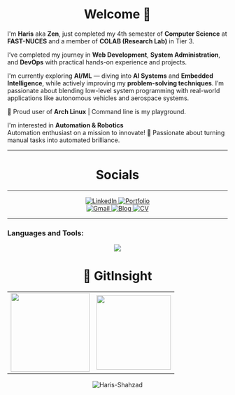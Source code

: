  <h1 align="center">Welcome 👋</h1>                  
  <p>I'm <strong>Haris</strong> aka <strong>Zen</strong>, just completed my 4th semester of <strong>Computer Science</strong> at <strong>FAST-NUCES</strong> and a member of <strong>COLAB (Research Lab)</strong> in Tier 3.</p>
<p>I’ve completed my journey in <strong>Web Development</strong>, <strong>System Administration</strong>, and <strong>DevOps</strong> with practical hands-on experience and projects.</p>
<p>I'm currently exploring <strong>AI/ML</strong> — diving into <strong>AI Systems</strong> and <strong>Embedded Intelligence</strong>, while actively improving my <strong>problem-solving techniques</strong>. I’m passionate about blending low-level system programming with real-world applications like autonomous vehicles and aerospace systems.</p>
<p>🐧 Proud user of <strong>Arch Linux</strong> | Command line is my playground.</p>
<p>I'm interested in <strong>Automation & Robotics</strong><br>Automation enthusiast on a mission to innovate! 🚀 Passionate about turning manual tasks into automated brilliance.</p>

                                                                                                                                                                                                  
<hr> 
                              
<h1 align="center">Socials</h1>

<hr>

<div align="center">
  <a href="https://www.linkedin.com/in/haris-shahzad786/" target="_blank">
    <img alt="LinkedIn" src="https://img.shields.io/badge/linkedin%20-%230077B5.svg?&style=for-the-badge&logo=linkedin&logoColor=white" />
  </a>
  <a href="https://zenvila.github.io/" target="_blank">
    <img alt="Portfolio" src="https://img.shields.io/badge/Portfolio-FFD700?style=for-the-badge" />
  </a>
</div>

<div align="center">
  <a href="mailto:arainharis@gmail.com">
    <img alt="Gmail" src="https://img.shields.io/badge/Gmail-D14836?style=for-the-badge&logo=gmail&logoColor=white" />
  </a>
  <a href="https://hashnode.com/@Zenvila">
    <img alt="Blog" src="https://img.shields.io/badge/Personal%20Blog-20B2AA?style=for-the-badge" />
  </a>
  <a href="https://drive.google.com/file/d/1_hu4hfLFr-7H0ZpWo7uv9Ful5GdtQ56o/view?usp=sharing" target="_blank">
  <img alt="CV" src="https://img.shields.io/badge/View%20CV-FFA500?style=for-the-badge&logo=google-drive&logoColor=white" />
  </a>
</div>

<hr>

<h3 align="left">Languages and Tools:</h3>
<p align="center">
  <a href="https://skillicons.dev">
    <img src="https://skillicons.dev/icons?i=github,git,c,cpp,html,css,bootstrap,js,linux,python,azure,arduino,jquery,vscode,nodejs,docker,arch,mongodb,kubernetes,grafana,nextjs,react,express,terraform,ansible,aws,prometheous,neo4j,ssh,puppet,chef,Django,jupyter,monit" />
  </a>
</p>

<h1 align="center">🐼 GitInsight</h1>

<table>
  <tr>
    <td><img height="180px" src="https://github-readme-stats.vercel.app/api?username=zenvila&show_icons=true&theme=dark" /></td>
    <td><img height="170px" src="https://github-readme-stats.vercel.app/api/top-langs/?username=zenvila&layout=compact&theme=dark" /></td>
  </tr>
</table>

<div align="center">
  <p><img align="center" src="https://github-readme-streak-stats.herokuapp.com/?user=zenvila&layout=compact&theme=dark" alt="Haris-Shahzad" /></p>
</div>
